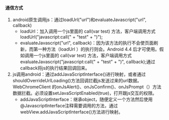 #### 通信方式

1. android原生调用js：通过loadUrl("url")和evaluateJavascript("url", callback)
    * loadUrl：加入调用一个js里面的 call(var test) 方法，客户端调用方式  loadUrl("javascript:call(" + "test" + ")");
    * evaluateJavascript("url", callback)：因为该方法的执行不会使页面刷新，而第一种方法（loadUrl ）的执行则会。Android 4.4 后才可使用。假如调用一个js里面的 call(var test) 方法，客户端调用方式  evaluateJavascript("javascript:call(" + "test" + ")", callback);通过callback将js的执行结果回调回来。
2. js调用android：通过addJavaScriptInterface()进行映射，或者通过shouldOverrideUrlLoading()方法回调拦截js发送过来的url数据。WebChromeClient 的onJsAlert()、onJsConfirm()、onJsPrompt（）方法数据拦截。必须设置setJavaScriptEnabled(true)，打开跟js交互的权限。
    * addJavaScriptInterface：继承object，随便定义一个方法然后使用 @JavascriptInterface注释需要调用的方法，通过webView.addJavaScriptInterface()方法进行映射。